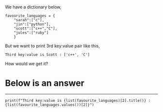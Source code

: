We have a dictionary below,
```
favourite_languages = {
    "sarah":["c"],
    "jin":["python"],
    "scott":["c++","C"],
    "jules":["ruby"]
    }
```

But we want to print 3rd key:value pair like this,
```
Third key:value is Scott : ['c++', 'C']
```
How would we get it?

# Below is an answer
---

```
print(f"Third key:value is {list(favourite_languages)[2].title()} : {list(favourite_languages.values())[2]}")
```
